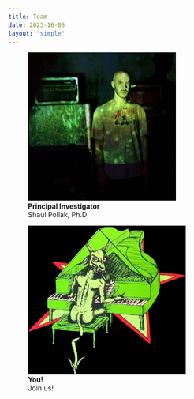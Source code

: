 ```yaml
---
title: Team
date: 2023-16-05
layout: "simple"
---
```


<figure class="inline-block">
  <img src="shaul.jpg" alt="Shaul Pollak" width=300 class="rounded-lg" />
  <figcaption>
    <b>Principal Investigator</b><br>
    Shaul Pollak, Ph.D
  </figcaption>
</figure>
<figure class="inline-block">
  <img src="devil.png" alt="You" width=320 class="rounded-lg" />
  <figcaption class="text-right">
    <b>You!</b><br>
    Join us!
  </figcaption>
</figure>
